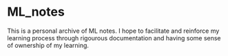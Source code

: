 # ML_notes
This is a personal archive of ML notes. I hope to facilitate and reinforce my learning process through rigourous documentation and having some sense of ownership of my learning.

